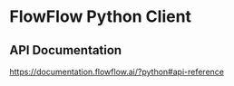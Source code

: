 # FlowFlow Python Client

## API Documentation
<a href="https://documentation.flowflow.ai/?javascript#api-reference">https://documentation.flowflow.ai/?python#api-reference</a> 
